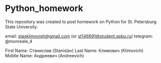 # Python_homework
This repository was created to post homework on Python for St. Petersburg State University.

email: stasklimovish@gmail.com (or st146691@student.spbu.ru)
telegram: @monreale_4

First Name: Станислав (Stanislav)
Last Name: Климович (Klimovich)
Middle Name: Андреевич (Andreevich)
